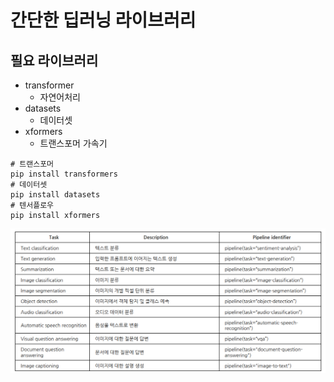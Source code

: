 # 간단한 딥러닝 라이브러리

## 필요 라이브러리
- transformer
    - 자연어처리
- datasets
    - 데이터셋
- xformers
    - 트랜스포머 가속기
```
# 트랜스포머
pip install transformers
# 데이터셋
pip install datasets
# 텐서플로우
pip install xformers 
```
![파이프라인](../img/pipeline.png)